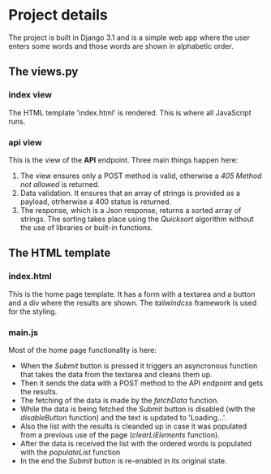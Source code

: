 # Project details

The project is built in Django 3.1 and is a simple web app where the user enters some words and those words are shown in alphabetic order.

## The views.py

### **index view**

The HTML template 'index.html' is rendered. This is where all JavaScript runs.

### **api view**

This is the view of the **API** endpoint. Three main things happen here:

1. The view ensures only a POST method is valid, otherwise a _405 Method not allowed_ is returned.
2. Data validation. It ensures that an array of strings is provided as a payload, otrherwise a 400 status is returned.
3. The response, which is a Json response, returns a sorted array of strings. The sorting takes place using the _Quicksort_ algorithm without the use of libraries or built-in functions.

## The HTML template

### **index.html**

This is the home page template. It has a form with a textarea and a button and a div where the results are shown. The _tailwindcss_ framework is used for the styling.

### **main.js**

Most of the home page functionality is here:

- When the _Submit_ button is pressed it triggers an asyncronous function that takes the data from the textarea and cleans them up.
- Then it sends the data with a POST method to the API endpoint and gets the results.
- The fetching of the data is made by the _fetchData_ function.
- While the data is being fetched the Submit button is disabled (with the _disableButton_ function) and the text is updated to 'Loading...'.
- Also the list with the results is cleanded up in case it was populated from a previous use of the page (_clearLiElements_ function).
- After the data is received the list with the ordered words is populated with the _populateList_ function
- In the end the _Submit_ button is re-enabled in its original state.
